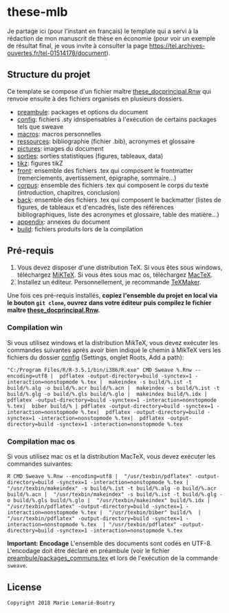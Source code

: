 # these-mlb

Je partage ici (pour l'instant en français) le template qui a servi à la rédaction de mon manuscrit de thèse en économie (pour voir un exemple de résultat final, je vous invite à consulter la page https://tel.archives-ouvertes.fr/tel-01514178/document). 

## Structure du projet

Ce template se compose d'un fichier maître [these_docprincipal.Rnw](/these_docprincipal.Rnw) qui renvoie ensuite à des fichiers organisés en plusieurs dossiers. 

* [preambule](/preambule/): packages et options du document
* [config](/config/): fichiers .sty idnsipensables à l'exécution de certains packages tels que sweave
* [macros](/macros/): macros personnelles
* [ressources](/ressources/): bibliographie (fichier .bib), acronymes et glossaire 
* [pictures](/pictures/): images du document
* [sorties](/sorties/): sorties statistiques (figures, tableaux, data)
* [tikz](/tikz/): figures tikZ
* [front](/front/): ensemble des fichiers .tex qui composent le frontmatter (remerciements, avertissement, épigraphe, sommaire...)
* [corpus](/corpus/): ensemble des fichiers .tex qui composent le corps du texte (introduction, chapitres, conclusion)
* [back](/back/): ensemble des fichiers .tex qui composent le backmatter (listes de figures, de tableaux et d'encadrés, liste des références bibliographiques, liste des acronymes et glossaire, table des matière...)
* [appendix](/appendix/): annexes du document
* [build](/build/): fichiers produits lors de la compilation


## Pré-requis

1. Vous devez disposer d'une distribution TeX. Si vous êtes sous windows, téléchargez [MiKTeX](https://miktex.org/). Si vous êtes sous mac os, téléchargez [MacTeX](http://www.tug.org/mactex/).
2. Installez un éditeur. Personnellement, je recommande [TeXMaker](http://www.xm1math.net/texmaker/).

Une fois ces pré-requis installés, **copiez l'ensemble du projet en local via le bouton `git clone`, ouvrez dans votre éditeur puis compilez le fichier maître [these_docprincipal.Rnw](/these_docprincipal.Rnw).** 

### Compilation win

Si vous utilisez windows et la distribution MikTeX, vous devez exécuter les commandes suivantes après avoir bien indiqué le chemin à MikTeX vers les fichiers du dossier [config](/config/) (Settings, onglet Roots, Add a path):

`"C:/Program Files/R/R-3.5.1/bin/i386/R.exe" CMD Sweave %.Rnw --encoding=utf8 | 
pdflatex -output-directory=build -synctex=1 -interaction=nonstopmode %.tex | 
makeindex -s build/%.ist -t build/%.alg -o build/%.acr build/%.acn | 
makeindex -s build/%.ist -t build/%.glg -o build/%.gls build/%.glo | 
makeindex build/%.idx | pdflatex -output-directory=build -synctex=1 -interaction=nonstopmode %.tex| 
biber build/% | pdflatex -output-directory=build -synctex=1 -interaction=nonstopmode %.tex| 
pdflatex -output-directory=build -synctex=1 -interaction=nonstopmode %.tex| 
pdflatex -output-directory=build -synctex=1 -interaction=nonstopmode %.tex`

### Compilation mac os

Si vous utilisez mac os et la distribution MacTeX, vous devez exécuter les commandes suivantes: 

`R CMD Sweave %.Rnw --encoding=utf8 | 
"/usr/texbin/pdflatex" -output-directory=build -synctex=1 -interaction=nonstopmode %.tex | 
"/usr/texbin/makeindex" -s build/%.ist -t build/%.alg -o build/%.acr build/%.acn | 
"/usr/texbin/makeindex" -s build/%.ist -t build/%.glg -o build/%.gls build/%.glo | 
"/usr/texbin/makeindex" build/%.idx | 
"/usr/texbin/pdflatex" -output-directory=build -synctex=1 -interaction=nonstopmode %.tex | 
"/usr/texbin/biber" build/%  | "/usr/texbin/pdflatex" -output-directory=build -synctex=1 -interaction=nonstopmode %.tex  | "/usr/texbin/pdflatex" -output-directory=build -synctex=1 -interaction=nonstopmode %.tex` 

**Important: Encodage** L'ensemble des documents sont codés en UTF-8. L'encodage doit être déclaré en préambule (voir le fichier [preambule/packages_communs.tex](preambule/packages_communs.tex) et lors de l'exécution de la commande `sweave`. 

## License

`Copyright 2018 Marie Lemarié-Boutry`
